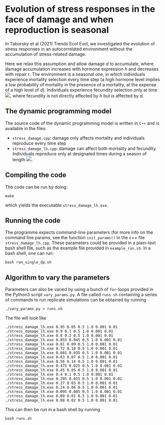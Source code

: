 # Evolution of stress responses in the face of damage and when reproduction is seasonal

In Taborsky et al (2021) Trends Ecol Evol, we investigated the evolution of stress responses in an autocorrelated environment without the accumulation of stress-related damage.

Here we relax this assumption and allow damage *d* to accumulate, where damage accumulation increases with hormone expression *h* and decreases with repair *r*. The environment is a seasonal one, in which individuals experience mortality selection every time step (a high hormone level implies a low probability of mortality in the presence of a mortality, at the expense of a high level of *d*). Individuals experience fecundity selection only at time <img src="https://render.githubusercontent.com/render/math?math=t  = t_{s}">, where fecundity is not directly affected by *h* but is affected by *d*.

## The dynamic programming model
The source code of the dynamic programming model is written in `C++` and is available in the files:

* `stress_damage.cpp`: damage only affects mortality and individuals reproduce every time step
* `stress_damage_lh.cpp`: damage can affect both mortality and fecundity. Individuals reproduce only at designated times during a season of length <img src="https://render.githubusercontent.com/render/math?math=t_{s,\mathrm{max}}">.

## Compiling the code 
The code can be run by doing:
```
make
```
which yields the executable `stress_damage_lh.exe`.

## Running the code
The programme expects command-line parameters (for more info on the command line params, see the function `init_params()` in the c++ file `stress_damage_lh.cpp`. These parameters could be provided in a plain-text bash shell file, such as the example file provided in `example_run.sh`. In a bash shell, one can run:
```
bash run_single_dp.sh
```

## Algorithm to vary the parameters
Parameters can also be varied by using a bunch of `for`-loops provided in the Python3 script `vary_params.py`. A file called `runs.sh` containing a series of commands to run replicate simulations can be obtained by running
```
./vary_params.py > runs.sh
```

The file will look like
```
./stress_damage_lh.exe 0.95 0.05 0.5 1.0 0.001 0.01
./stress_damage_lh.exe 0.9 0.1 0.5 1.0 0.001 0.01
./stress_damage_lh.exe 0.8 0.2 0.5 1.0 0.001 0.01
./stress_damage_lh.exe 0.855 0.045 0.5 1.0 0.001 0.01
./stress_damage_lh.exe 0.81 0.09 0.5 1.0 0.001 0.01
./stress_damage_lh.exe 0.72 0.18 0.5 1.0 0.001 0.01
./stress_damage_lh.exe 0.665 0.035 0.5 1.0 0.001 0.01
./stress_damage_lh.exe 0.63 0.07 0.5 1.0 0.001 0.01
./stress_damage_lh.exe 0.56 0.14 0.5 1.0 0.001 0.01
./stress_damage_lh.exe 0.475 0.025 0.5 1.0 0.001 0.01
./stress_damage_lh.exe 0.45 0.05 0.5 1.0 0.001 0.01
./stress_damage_lh.exe 0.4 0.1 0.5 1.0 0.001 0.01
./stress_damage_lh.exe 0.285 0.015 0.5 1.0 0.001 0.01
./stress_damage_lh.exe 0.27 0.03 0.5 1.0 0.001 0.01
./stress_damage_lh.exe 0.24 0.06 0.5 1.0 0.001 0.01
./stress_damage_lh.exe 0.095 0.005 0.5 1.0 0.001 0.01
./stress_damage_lh.exe 0.09 0.01 0.5 1.0 0.001 0.01
./stress_damage_lh.exe 0.08 0.02 0.5 1.0 0.001 0.01
```

This can then be run in a bash shell by running
```
bash runs.sh
```
